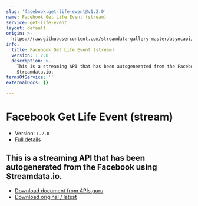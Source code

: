 ```yaml
---
slug: 'facebook:get-life-event@v1.2.0'
name: Facebook Get Life Event (stream)
service: get-life-event
layout: default
origin: >-
  https://raw.githubusercontent.com/streamdata-gallery-master/asyncapi/master/_listings/facebook/facebook-get-life-event-stream-async.md
info:
  title: Facebook Get Life Event (stream)
  version: 1.2.0
  description: >-
    This is a streaming API that has been autogenerated from the Facebook using
    Streamdata.io.
termsOfService: ''
externalDocs: {}

---
```

# Facebook Get Life Event (stream)

* Version: `1.2.0`
* [Full details](../html/facebook:get-life-event@v1.2.0.html)



## This is a streaming API that has been autogenerated from the Facebook using Streamdata.io.



* [Download document from APIs.guru](https://raw.githubusercontent.com/APIs-guru/asyncapi-directory/master/docs/APIs/facebook%3Aget-life-event%40v1.2.0.yaml)
* [Download original / latest](https://raw.githubusercontent.com/streamdata-gallery-master/asyncapi/master/_listings/facebook/facebook-get-life-event-stream-async.md)

<script type="application/ld+json">
{
  "@context": "http://schema.org/",
  "@type": "WebAPI",
  "description": "This is a streaming API that has been autogenerated from the Facebook using Streamdata.io.",
  "documentation": "",

  "name": "Facebook Get Life Event (stream)"
}
</script>
